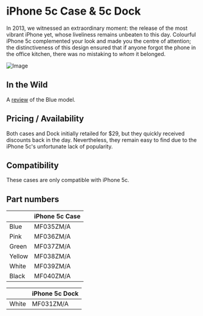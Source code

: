 # iPhone 5c Case & 5c Dock

In 2013, we witnessed an extraordinary moment: the release of the most vibrant iPhone yet, whose liveliness remains unbeaten to this day. Colourful iPhone 5c complemented your look and made you the centre of attention; the distinctiveness of this design ensured that if anyone forgot the phone in the office kitchen, there was no mistaking to _whom_ it belonged.

![Image](/assets/5c.png)

## In the Wild

A [review](https://www.imore.com/iphone-5c-case-review) of the Blue model.

## Pricing / Availability

Both cases and Dock initially retailed for $29, but they quickly received discounts back in the day. Nevertheless, they remain easy to find due to the iPhone 5c's unfortunate lack of popularity.

## Compatibility

These cases are only compatible with iPhone 5c.

## Part numbers

|        | iPhone 5c Case |
| ------ | -------------- |
| Blue   | MF035ZM/A      |
| Pink   | MF036ZM/A      |
| Green  | MF037ZM/A      |
| Yellow | MF038ZM/A      |
| White  | MF039ZM/A      |
| Black  | MF040ZM/A      |

|       | iPhone 5c Dock |
| ----- | -------------- |
| White | MF031ZM/A      |

